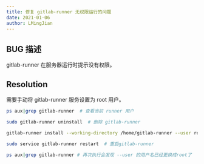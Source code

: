 ```yaml
---
title: 修复 gitlab-runner 无权限运行的问题
date: 2021-01-06
author: LMingJian
---
```


## BUG 描述

gitlab-runner 在服务器运行时提示没有权限。

## Resolution

需要手动将 gitlab-runner 服务设置为 root 用户。

```bash
ps aux|grep gitlab-runner  # 查看当前 runner 用户

sudo gitlab-runner uninstall  # 删除 gitlab-runner

gitlab-runner install --working-directory /home/gitlab-runner --user root  # 设置 root 用户

sudo service gitlab-runner restart  # 重启gitlab-runner

ps aux|grep gitlab-runner # 再次执行会发现 --user 的用户名已经更换成root了
```

